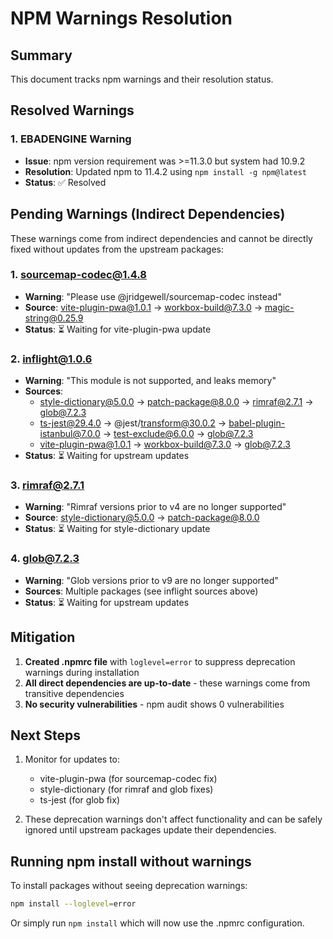 # NPM Warnings Resolution

## Summary

This document tracks npm warnings and their resolution status.

## Resolved Warnings

### 1. EBADENGINE Warning
- **Issue**: npm version requirement was >=11.3.0 but system had 10.9.2
- **Resolution**: Updated npm to 11.4.2 using `npm install -g npm@latest`
- **Status**: ✅ Resolved

## Pending Warnings (Indirect Dependencies)

These warnings come from indirect dependencies and cannot be directly fixed without updates from the upstream packages:

### 1. sourcemap-codec@1.4.8
- **Warning**: "Please use @jridgewell/sourcemap-codec instead"
- **Source**: vite-plugin-pwa@1.0.1 → workbox-build@7.3.0 → magic-string@0.25.9
- **Status**: ⏳ Waiting for vite-plugin-pwa update

### 2. inflight@1.0.6
- **Warning**: "This module is not supported, and leaks memory"
- **Sources**: 
  - style-dictionary@5.0.0 → patch-package@8.0.0 → rimraf@2.7.1 → glob@7.2.3
  - ts-jest@29.4.0 → @jest/transform@30.0.2 → babel-plugin-istanbul@7.0.0 → test-exclude@6.0.0 → glob@7.2.3
  - vite-plugin-pwa@1.0.1 → workbox-build@7.3.0 → glob@7.2.3
- **Status**: ⏳ Waiting for upstream updates

### 3. rimraf@2.7.1
- **Warning**: "Rimraf versions prior to v4 are no longer supported"
- **Source**: style-dictionary@5.0.0 → patch-package@8.0.0
- **Status**: ⏳ Waiting for style-dictionary update

### 4. glob@7.2.3
- **Warning**: "Glob versions prior to v9 are no longer supported"
- **Sources**: Multiple packages (see inflight sources above)
- **Status**: ⏳ Waiting for upstream updates

## Mitigation

1. **Created .npmrc file** with `loglevel=error` to suppress deprecation warnings during installation
2. **All direct dependencies are up-to-date** - these warnings come from transitive dependencies
3. **No security vulnerabilities** - npm audit shows 0 vulnerabilities

## Next Steps

1. Monitor for updates to:
   - vite-plugin-pwa (for sourcemap-codec fix)
   - style-dictionary (for rimraf and glob fixes)
   - ts-jest (for glob fix)

2. These deprecation warnings don't affect functionality and can be safely ignored until upstream packages update their dependencies.

## Running npm install without warnings

To install packages without seeing deprecation warnings:
```bash
npm install --loglevel=error
```

Or simply run `npm install` which will now use the .npmrc configuration.